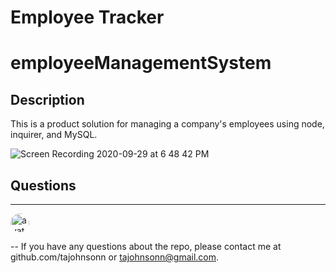 # Employee Tracker

# employeeManagementSystem

## Description

This is a product solution for managing a company's employees using node, inquirer, and MySQL.


![Screen Recording 2020-09-29 at 6 48 42 PM](https://user-images.githubusercontent.com/57122209/94635037-8e3a7100-0286-11eb-86ff-941c21f7a9d5.gif)


## Questions

---

<img src="https://avatars0.githubusercontent.com/u/57122209?s=460&v=4"
alt="avatar" style="border-radius: 16px" width="30" />

--
If you have any questions about the repo, please contact me at github.com/tajohnsonn or tajohnsonn@gmail.com.
